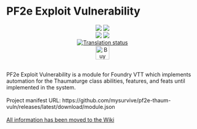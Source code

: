 # PF2e Exploit Vulnerability

<p align="center"><img src="https://img.shields.io/badge/Foundry-v12-informational">
<img src="https://img.shields.io/badge/PF2e_System_Verified-6.8.1-red"><br>
<img src="https://img.shields.io/github/downloads/MySurvive/pf2e-thaum-vuln/latest/module.zip">
<img src="https://img.shields.io/badge/dynamic/json?label=Forge%20Installs&query=package.installs&suffix=%25&url=https%3A%2F%2Fforge-vtt.com%2Fapi%2Fbazaar%2Fpackage%2Fpf2e-thaum-vuln&colorB=4aa94a"><br>
  <a href="https://weblate.foundryvtt-hub.com/engage/pf2e-thaum-vuln/">
<img src="https://weblate.foundryvtt-hub.com/widget/pf2e-thaum-vuln/svg-badge.svg" alt="Translation status" />
</a><br>
<a href='https://ko-fi.com/U7U5VLCAV' target='_blank'><img height='36' style='border:0px;height:36px;' src='https://storage.ko-fi.com/cdn/kofi2.png?v=3' border='0' alt='Buy Me a Coffee at ko-fi.com' /></a></p>
<br>
PF2e Exploit Vulnerability is a module for Foundry VTT which implements automation for the Thaumaturge class abilities, features, and feats until implemented in the system.<br><br>
Project manifest URL: https://github.com/mysurvive/pf2e-thaum-vuln/releases/latest/download/module.json
<br><br>
<a href="https://github.com/mysurvive/pf2e-thaum-vuln/wiki">All information has been moved to the Wiki</a>
